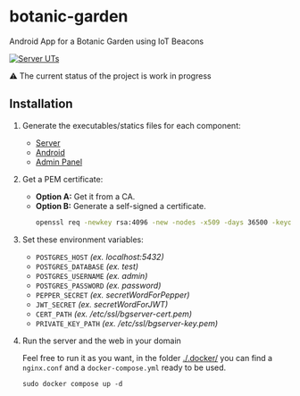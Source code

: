 # botanic-garden

Android App for a Botanic Garden using IoT Beacons

[![Server UTs](https://github.com/adrisalas/botanic-garden/actions/workflows/server-test.yml/badge.svg?branch=main)](https://github.com/adrisalas/botanic-garden/actions/workflows/server-test.yml)

⚠️ The current status of the project is work in progress

## Installation

1. Generate the executables/statics files for each component:

   - [Server](./server/README.md)
   - [Android](./android/README.md)
   - [Admin Panel](./web/README.md)

2. Get a PEM certificate:

   - **Option A:** Get it from a CA.
   - **Option B:** Generate a self-signed a certificate.
     ```sh
     openssl req -newkey rsa:4096 -new -nodes -x509 -days 36500 -keyout "bgserver-key.pem" -out "bgserver-cert.pem" -addext "subjectAltName=DNS:${fill_this},IP:${fill_this}"
     ```

3. Set these environment variables:

   - `POSTGRES_HOST` _(ex. localhost:5432)_
   - `POSTGRES_DATABASE` _(ex. test)_
   - `POSTGRES_USERNAME` _(ex. admin)_
   - `POSTGRES_PASSWORD` _(ex. password)_
   - `PEPPER_SECRET` _(ex. secretWordForPepper)_
   - `JWT_SECRET` _(ex. secretWordForJWT)_
   - `CERT_PATH` _(ex. /etc/ssl/bgserver-cert.pem)_
   - `PRIVATE_KEY_PATH` _(ex. /etc/ssl/bgserver-key.pem)_

4. Run the server and the web in your domain

   Feel free to run it as you want, in the folder [./.docker/](./.docker/) you can find a `nginx.conf` and a `docker-compose.yml` ready to be used.

   ```docker
   sudo docker compose up -d
   ```
